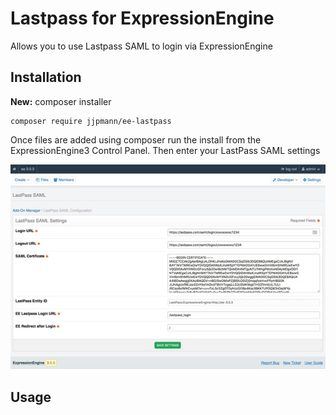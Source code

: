 # Lastpass for ExpressionEngine

Allows you to use Lastpass SAML to login via ExpressionEngine

## Installation

__New:__ composer installer

    composer require jjpmann/ee-lastpass

Once files are added using composer run the install from the ExpressionEngine3 Control Panel. Then enter your LastPass SAML settings


[![Control Panel Settings](/docs/cp-settings.jpg)](/docs/cp-settings-large.jpg)

## Usage


